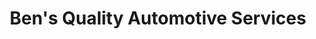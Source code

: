 ---
title: "Ben's Quality Automotive Services"
url: /puyallup/bens-quality-automotive-services/
shop: car repair
---